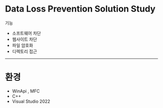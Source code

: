 # Data Loss Prevention Solution Study
 기능
* 소프트웨어 차단
* 웹사이트 차단
* 파일 암호화
* 디렉토리 접근

---

# 환경
* WinApi , MFC
* C++
* Visual Studio 2022
